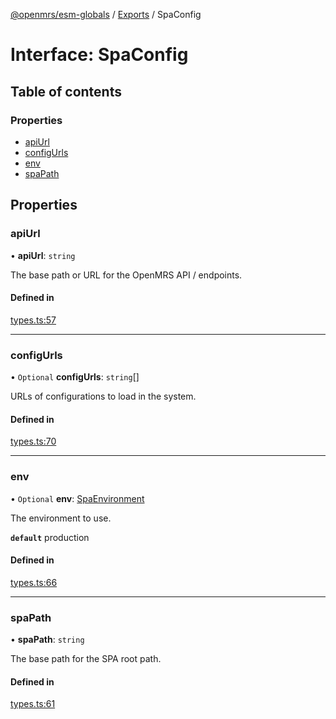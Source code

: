 [@openmrs/esm-globals](../API.md) / [Exports](../modules.md) / SpaConfig

# Interface: SpaConfig

## Table of contents

### Properties

- [apiUrl](spaconfig.md#apiurl)
- [configUrls](spaconfig.md#configurls)
- [env](spaconfig.md#env)
- [spaPath](spaconfig.md#spapath)

## Properties

### apiUrl

• **apiUrl**: `string`

The base path or URL for the OpenMRS API / endpoints.

#### Defined in

[types.ts:57](https://github.com/openmrs/openmrs-esm-core/blob/master/packages/framework/esm-globals/src/types.ts#L57)

___

### configUrls

• `Optional` **configUrls**: `string`[]

URLs of configurations to load in the system.

#### Defined in

[types.ts:70](https://github.com/openmrs/openmrs-esm-core/blob/master/packages/framework/esm-globals/src/types.ts#L70)

___

### env

• `Optional` **env**: [SpaEnvironment](../modules.md#spaenvironment)

The environment to use.

**`default`** production

#### Defined in

[types.ts:66](https://github.com/openmrs/openmrs-esm-core/blob/master/packages/framework/esm-globals/src/types.ts#L66)

___

### spaPath

• **spaPath**: `string`

The base path for the SPA root path.

#### Defined in

[types.ts:61](https://github.com/openmrs/openmrs-esm-core/blob/master/packages/framework/esm-globals/src/types.ts#L61)
